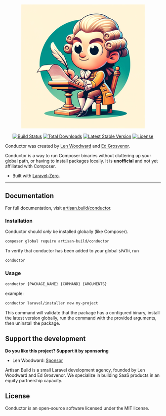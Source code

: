 <p align="center">
    <img title="Conductor" height="400" src="https://raw.githubusercontent.com/artisan-build/conductor/main/art/composer_conductor.webp" alt="Conductor Logo" />
</p>

<p align="center">
  <a href="https://github.com/artisan-build/conductor/actions"><img src="https://github.com/artisan-build/conductor/actions/workflows/tests.yml/badge.svg" alt="Build Status" /></a>
  <a href="https://packagist.org/packages/artisan-build/conductor"><img src="https://img.shields.io/packagist/dt/artisan-build/conductor.svg" alt="Total Downloads" /></a>
  <a href="https://packagist.org/packages/artisan-build/conductor"><img src="https://img.shields.io/packagist/v/artisan-build/conductor.svg?label=stable" alt="Latest Stable Version" /></a>
  <a href="https://packagist.org/packages/artisan-build/conductor"><img src="https://img.shields.io/packagist/l/artisan-build/conductor.svg" alt="License" /></a>
</p>

Conductor was created by [Len Woodward](https://github.com/ProjektGopher) and [Ed Grosvenor](https://github.com/edgrosvenor).

Conductor is a way to run Composer binaries without cluttering up your global path, or having to install packages locally. It is **unofficial** and not yet affiliated with Composer.

- Built with [Laravel-Zero](https://laravel-zero.com).

------

## Documentation

For full documentation, visit [artisan.build/conductor](https://artisan.build/conductor).

### Installation

Conductor should *only* be installed globally (like Composer).

```sh
composer global require artisan-build/conductor
```

To verify that conductor has been added to your global `$PATH`, run

```sh
conductor
```

### Usage

```sh
conductor {PACKAGE_NAME} {COMMAND} {ARGUMENTS}
```

example:
```sh
conductor laravel/installer new my-project
```

This command will validate that the package has a configured binary, install the latest version globally, run the command with the provided arguments, then uninstall the package.

## Support the development
**Do you like this project? Support it by sponsoring**

- Len Woodward: [Sponsor](https://github.com/sponsors/ProjektGopher)

Artisan Build is a small Laravel development agency, founded by Len Woodward and Ed Grosvenor. We specialize in building SaaS products in an equity partnership capacity.

## License

Conductor is an open-source software licensed under the MIT license.
